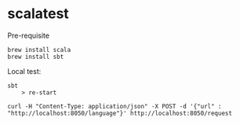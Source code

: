 # scalatest

Pre-requisite

	brew install scala
	brew install sbt

Local test: 

	sbt 
		> re-start

	curl -H "Content-Type: application/json" -X POST -d '{"url" : "http://localhost:8050/language"}' http://localhost:8050/request

